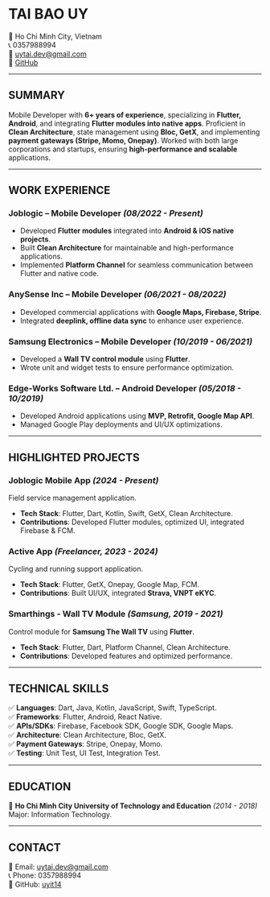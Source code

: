 # TAI BAO UY
📍 Ho Chi Minh City, Vietnam  
📞 0357988994  
📧 uytai.dev@gmail.com  
🔗 [GitHub](https://github.com/uyit14)  

---  

## **SUMMARY**  
Mobile Developer with **6+ years of experience**, specializing in **Flutter, Android**, and integrating **Flutter modules into native apps**. Proficient in **Clean Architecture**, state management using **Bloc, GetX**, and implementing **payment gateways (Stripe, Momo, Onepay)**. Worked with both large corporations and startups, ensuring **high-performance and scalable** applications.  

---  

## **WORK EXPERIENCE**  
### **Joblogic** – Mobile Developer *(08/2022 - Present)*  
- Developed **Flutter modules** integrated into **Android & iOS native projects**.  
- Built **Clean Architecture** for maintainable and high-performance applications.  
- Implemented **Platform Channel** for seamless communication between Flutter and native code.  

### **AnySense Inc** – Mobile Developer *(06/2021 - 08/2022)*  
- Developed commercial applications with **Google Maps, Firebase, Stripe**.  
- Integrated **deeplink, offline data sync** to enhance user experience.  

### **Samsung Electronics** – Mobile Developer *(10/2019 - 06/2021)*  
- Developed a **Wall TV control module** using **Flutter**.  
- Wrote unit and widget tests to ensure performance optimization.  

### **Edge-Works Software Ltd.** – Android Developer *(05/2018 - 10/2019)*  
- Developed Android applications using **MVP, Retrofit, Google Map API**.  
- Managed Google Play deployments and UI/UX optimizations.  

---  

## **HIGHLIGHTED PROJECTS**  
### **Joblogic Mobile App** *(2024 - Present)*  
Field service management application.  
- **Tech Stack**: Flutter, Dart, Kotlin, Swift, GetX, Clean Architecture.  
- **Contributions**: Developed Flutter modules, optimized UI, integrated Firebase & FCM.  

### **Active App** *(Freelancer, 2023 - 2024)*  
Cycling and running support application.  
- **Tech Stack**: Flutter, GetX, Onepay, Google Map, FCM.  
- **Contributions**: Built UI/UX, integrated **Strava, VNPT eKYC**.  

### **Smarthings - Wall TV Module** *(Samsung, 2019 - 2021)*  
Control module for **Samsung The Wall TV** using **Flutter**.  
- **Tech Stack**: Flutter, Dart, Platform Channel, Clean Architecture.  
- **Contributions**: Developed features and optimized performance.  

---  

## **TECHNICAL SKILLS**  
✅ **Languages**: Dart, Java, Kotlin, JavaScript, Swift, TypeScript.  
✅ **Frameworks**: Flutter, Android, React Native.  
✅ **APIs/SDKs**: Firebase, Facebook SDK, Google SDK, Google Maps.  
✅ **Architecture**: Clean Architecture, Bloc, GetX.  
✅ **Payment Gateways**: Stripe, Onepay, Momo.  
✅ **Testing**: Unit Test, UI Test, Integration Test.  

---  

## **EDUCATION**  
📖 **Ho Chi Minh City University of Technology and Education** *(2014 - 2018)*  
Major: Information Technology.  

---  

## **CONTACT**  
📧 Email: uytai.dev@gmail.com  
📞 Phone: 0357988994  
🔗 GitHub: [uyit14](https://github.com/uyit14)
